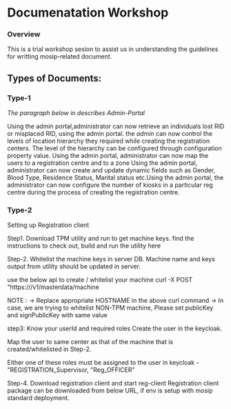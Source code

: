 # Documenatation Workshop 

### Overview
This is a trial workshop sesion to assist us in understanding the guidelines for writting mosip-related document.

## Types of Documents:

### Type-1

_The paragraph below in describes Admin-Portal_

Using the admin portal,administrator can now retrieve an individuals lost RID or misplaced RID, using the admin portal. the *admin* can now control the levels of location hierarchy they required while creating the registration centers. The level of the hierarchy can be configured through configuration property value.
Using the admin portal, administrator can now map the users to a registration centre and to a zone
Using the admin portal, administrator can now create and update dynamic fields such as Gender, Blood Type, Residence Status, Marital status etc.Using the admin portal, the administrator can now configure the number of kiosks in a particular reg centre during the process of creating the registration centre.

### Type-2 

Setting up Registration client

Step1. Download TPM utility and run to get machine keys.
find the instructions to check out, build and run the utility here

Step-2. Whitelist the machine keys in server DB.
Machine name and keys output from utility should be updated in server.

use the below api to create / whitelist your machine
curl -X POST "https://<HOSTNAME>/v1/masterdata/machine

NOTE : 
-> Replace appropriate HOSTNAME in the above curl command
-> In case, we are trying to whitelist NON-TPM machine, Please set publicKey and signPublicKey with same value 

step3: Know your userId and required roles
  Create the user in the keycloak.

Map the user to same center as that of the machine that is created/whitelisted in Step-2.

Either one of these roles must be assigned to the user in keycloak - "REGISTRATION_Supervisor, "Reg_OFFICER"
  
Step-4. Download registration client and start reg-client
Registration client package can be downloaded from below URL, if env is setup with mosip standard deployment.
  
